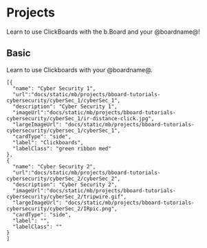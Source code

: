 # Projects

Learn to use ClickBoards with the b.Board and your @boardname@!

## Basic

Learn to use Clickboards with your @boardname@.

```codecard
[{
  "name": "Cyber Security 1",
  "url":"docs/static/mb/projects/bboard-tutorials-cybersecurity/cyberSec_1/cyberSec_1",
  "description": "Cyber Security 1",
  "imageUrl":"docs/static/mb/projects/bboard-tutorials-cybersecurity/cyberSec_1/ir-distance-click.jpg",
  "largeImageUrl": "docs/static/mb/projects/bboard-tutorials-cybersecurity/cybersec_1/cyberSec_1",
  "cardType": "side",
  "label": "Clickboards",
  "labelClass": "green ribbon med"
}, 
{
  "name": "Cyber Security 2",
  "url":"docs/static/mb/projects/bboard-tutorials-cybersecurity/cyberSec_2/cyberSec_2",
  "description": "Cyber Security 2",
  "imageUrl":"docs/static/mb/projects/bboard-tutorials-cybersecurity/cyberSec_2/tripwire.gif",
  "largeImageUrl": "docs/static/mb/projects/bboard-tutorials-cybersecurity/cyberSec_2/IRpic.png",
  "cardType": "side",
  "label": "",
  "labelClass": ""
}
]
```

